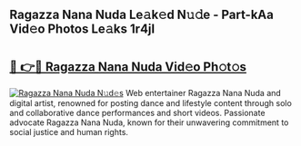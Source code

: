 ## Ragazza Nana Nuda Le𝚊k𝚎d N𝚞𝚍e - Part-kAa Vid𝚎o Photos Le𝚊ks 1r4jI

# <h2><a href="http://fbeyfdz.evod.top/?m=Ragazza+Nana+Nuda">🔗 👉🔴 Ragazza Nana Nuda Vid𝚎o Ph𝚘t𝚘s</a></h2>

[![Ragazza Nana Nuda N𝚞d𝚎s](https://i.imgur.com/8V9OHl7.gif)](http://fbeyfdz.evod.top/?m=Ragazza+Nana+Nuda)
Web entertainer Ragazza Nana Nuda and digital artist, renowned for posting dance and lifestyle content through solo and collaborative dance performances and short videos. Passionate advocate Ragazza Nana Nuda, known for their unwavering commitment to social justice and human rights. 
